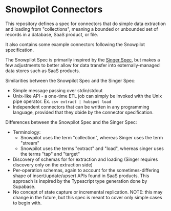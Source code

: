 # Snowpilot Connectors

This repository defines a spec for connectors that do simple data extraction and loading from "collections", meaning a bounded or unbounded set of records in a database, SaaS product, or file.

It also contains some example connectors following the Snowpilot specification.

The Snowpilot Spec is primarily inspired by the [Singer Spec](<[url](https://github.com/singer-io/getting-started/blob/master/docs/SPEC.md)>), but makes a few adjustments
to better allow for data transfer into externally-managed data stores such as SaaS products.

Similarities between the Snowpilot Spec and the Singer Spec:

- Simple message passing over stdin/stdout
- Unix-like API - a one-time ETL job can simply be invoked with the Unix pipe operator. Ex. `csv extract | hubspot load`
- Independent connectors that can be written in any programming language, provided that they obide by the connector specification.

Differences between the Snowpilot Spec and the Singer Spec:

- Terminology:
  - Snowpilot uses the term "collection", whereas Singer uses the term "stream"
  - Snowpilot uses the terms "extract" and "load", whereas singer uses the terms "tap" and "target"
- Discovery of schemas for for extraction and loading (Singer requires discovery only on the extraction side)
- Per-operation schemas, again to account for the sometimes-differing shape of insert/update/upsert APIs found in SaaS products. This approach is inspired by the Typescript type generation done by Supabase.
- No concept of state capture or incremental replication. NOTE: this may change in the future, but this spec is meant to cover only simple cases to begin with.
